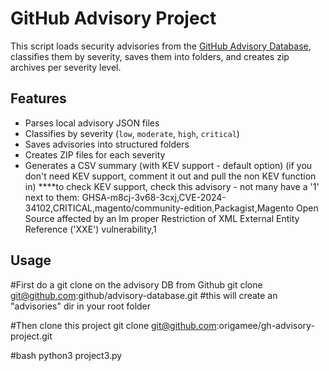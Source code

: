 # GitHub Advisory Project

This script loads security advisories from the [GitHub Advisory Database](https://github.com/github/advisory-database), classifies them by severity, saves them into folders, and creates zip archives per severity level.

## Features

- Parses local advisory JSON files
- Classifies by severity (`low`, `moderate`, `high`, `critical`)
- Saves advisories into structured folders
- Creates ZIP files for each severity
- Generates a CSV summary (with KEV support - default option) (if you don't need KEV support, comment it out and pull the non  KEV function in)
    ****to check KEV support, check this advisory - not many have a '1' next to them:
        GHSA-m8cj-3v68-3cxj,CVE-2024-34102,CRITICAL,magento/community-edition,Packagist,Magento Open Source affected by an Im        proper Restriction of XML External Entity Reference ('XXE') vulnerability,1

## Usage
#First do a git clone on the advisory DB from Github
git clone git@github.com:github/advisory-database.git #this will create an "advisories" dir in your root folder

#Then clone this project
git clone git@github.com:origamee/gh-advisory-project.git

#bash
python3 project3.py

